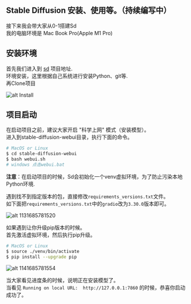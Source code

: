 ## Stable Diffusion 安装、使用等。（持续编写中）
接下来我会带大家从0-1搭建Sd  
我的电脑环境是 Mac Book Pro(Apple M1 Pro)

## 安装环境
首先我们进入到 [sd](https://github.com/AUTOMATIC1111/stable-diffusion-webui) 项目地址.  
环境安装，这里根据自己系统进行安装Python、git等.  
再Clone项目

![alt Install](https://mika-resource.oss-cn-hangzhou.aliyuncs.com/blog/stable-diffusion/install.jpg)

## 项目启动
在启动项目之前，建议大家开启 "科学上网" 模式（安装模型）。  
进入到stable-diffusion-webui目录，执行下面的命令。  
```bash
# MacOS or Linux
$ cd stable-diffusion-webui
$ bash webui.sh
# windows 点击webui.bat
```
**注意**：在启动项目的时候，Sd会初始化一个venv虚拟环境，为了防止污染本地Python环境.

遇到找不到指定版本的包，直接修改`requirements_versions.txt`文件。  
如下面把`requirements_versions.txt`中的`gradio`改为`3.30.0`版本即可。

![alt 1131685781520](https://mika-resource.oss-cn-hangzhou.aliyuncs.com/blog/stable-diffusion/1131685781520_.pic.jpg)

如果遇到让你升级pip版本的时候。  
首先激活虚拟环境，然后执行pip升级。
```bash
# MacOS or Linux
$ source ./venv/bin/activate
$ pip install --upgrade pip
```
![alt 1141685781554](https://mika-resource.oss-cn-hangzhou.aliyuncs.com/blog/stable-diffusion/1141685781554_.pic.jpg)

当大家看见进度条的时候，说明正在安装模型了。  
当看见 `Running on local URL:  http://127.0.0.1:7860` 的时候，恭喜你启动成功了。

